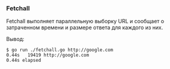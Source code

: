 ### Fetchall

Fetchall выполняет параллельную выборку URL и сообщает
о затраченном времени и размере ответа для каждого из них.

Вывод:
```shell
$ go run ./fetchall.go http://google.com
0.44s   19419 http://google.com
0.44s elapsed
```